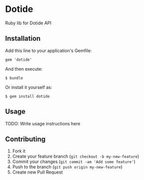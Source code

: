 # Dotide

Ruby lib for Dotide API

## Installation

Add this line to your application's Gemfile:

    gem 'dotide'

And then execute:

    $ bundle

Or install it yourself as:

    $ gem install dotide

## Usage

TODO: Write usage instructions here

## Contributing

1. Fork it
2. Create your feature branch (`git checkout -b my-new-feature`)
3. Commit your changes (`git commit -am 'Add some feature'`)
4. Push to the branch (`git push origin my-new-feature`)
5. Create new Pull Request

